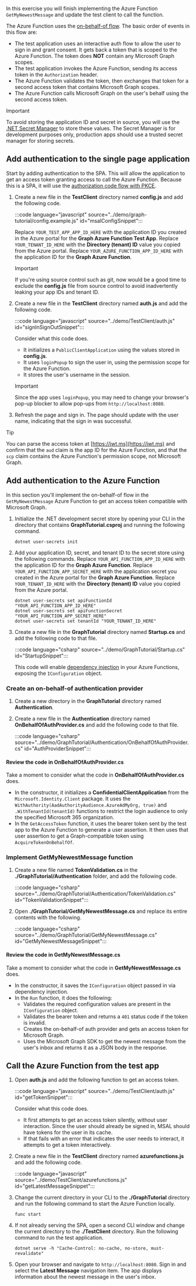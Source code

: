 <!-- markdownlint-disable MD002 MD041 -->

In this exercise you will finish implementing the Azure Function `GetMyNewestMessage` and update the test client to call the function.

The Azure Function uses the [on-behalf-of flow](https://docs.microsoft.com/azure/active-directory/develop/v2-oauth2-on-behalf-of-flow). The basic order of events in this flow are:

- The test application uses an interactive auth flow to allow the user to sign in and grant consent. It gets back a token that is scoped to the Azure Function. The token does **NOT** contain any Microsoft Graph scopes.
- The test application invokes the Azure Function, sending its access token in the `Authorization` header.
- The Azure Function validates the token, then exchanges that token for a second access token that contains Microsoft Graph scopes.
- The Azure Function calls Microsoft Graph on the user's behalf using the second access token.

> [!IMPORTANT]
> To avoid storing the application ID and secret in source, you will use the [.NET Secret Manager](https://docs.microsoft.com/aspnet/core/security/app-secrets) to store these values. The Secret Manager is for development purposes only, production apps should use a trusted secret manager for storing secrets.

## Add authentication to the single page application

Start by adding authentication to the SPA. This will allow the application to get an access token granting access to call the Azure Function. Because this is a SPA, it will use the [authorization code flow with PKCE](https://docs.microsoft.com/azure/active-directory/develop/v2-oauth2-auth-code-flow).

1. Create a new file in the **TestClient** directory named **config.js** and add the following code.

    :::code language="javascript" source="../demo/graph-tutorial/config.example.js" id="msalConfigSnippet":::

    Replace `YOUR_TEST_APP_APP_ID_HERE` with the application ID you created in the Azure portal for the **Graph Azure Function Test App**. Replace `YOUR_TENANT_ID_HERE` with the **Directory (tenant) ID** value you copied from the Azure portal. Replace `YOUR_AZURE_FUNCTION_APP_ID_HERE` with the application ID for the **Graph Azure Function**.

    > [!IMPORTANT]
    > If you're using source control such as git, now would be a good time to exclude the **config.js** file from source control to avoid inadvertently leaking your app IDs and tenant ID.

1. Create a new file in the **TestClient** directory named **auth.js** and add the following code.

    :::code language="javascript" source="../demo/TestClient/auth.js" id="signInSignOutSnippet":::

    Consider what this code does.

    - It initializes a `PublicClientApplication` using the values stored in **config.js**.
    - It uses `loginPopup` to sign the user in, using the permission scope for the Azure Function.
    - It stores the user's username in the session.

    > [!IMPORTANT]
    > Since the app uses `loginPopup`, you may need to change your browser's pop-up blocker to allow pop-ups from `http://localhost:8080`.

1. Refresh the page and sign in. The page should update with the user name, indicating that the sign in was successful.

> [!TIP]
> You can parse the access token at [https://jwt.ms](https://jwt.ms) and confirm that the `aud` claim is the app ID for the Azure Function, and that the `scp` claim contains the Azure Function's permission scope, not Microsoft Graph.

## Add authentication to the Azure Function

In this section you'll implement the on-behalf-of flow in the `GetMyNewestMessage` Azure Function to get an access token compatible with Microsoft Graph.

1. Initialize the .NET development secret store by opening your CLI in the directory that contains **GraphTutorial.csproj** and running the following command.

    ```Shell
    dotnet user-secrets init
    ```

1. Add your application ID, secret, and tenant ID to the secret store using the following commands. Replace `YOUR_API_FUNCTION_APP_ID_HERE` with the application ID for the **Graph Azure Function**. Replace `YOUR_API_FUNCTION_APP_SECRET_HERE` with the application secret you created in the Azure portal for the **Graph Azure Function**. Replace `YOUR_TENANT_ID_HERE` with the **Directory (tenant) ID** value you copied from the Azure portal.

    ```Shell
    dotnet user-secrets set apiFunctionId "YOUR_API_FUNCTION_APP_ID_HERE"
    dotnet user-secrets set apiFunctionSecret "YOUR_API_FUNCTION_APP_SECRET_HERE"
    dotnet user-secrets set tenantId "YOUR_TENANT_ID_HERE"
    ```

1. Create a new file in the **GraphTutorial** directory named **Startup.cs** and add the following code to that file.

    :::code language="csharp" source="../demo/GraphTutorial/Startup.cs" id="StartupSnippet":::

    This code will enable [dependency injection](https://docs.microsoft.com/azure/azure-functions/functions-dotnet-dependency-injection) in your Azure Functions, exposing the `IConfiguration` object.

### Create an on-behalf-of authentication provider

1. Create a new directory in the **GraphTutorial** directory named **Authentication**.

1. Create a new file in the **Authentication** directory named **OnBehalfOfAuthProvider.cs** and add the following code to that file.

    :::code language="csharp" source="../demo/GraphTutorial/Authentication/OnBehalfOfAuthProvider.cs" id="AuthProviderSnippet":::

#### Review the code in OnBehalfOfAuthProvider.cs

Take a moment to consider what the code in **OnBehalfOfAuthProvider.cs** does.

- In the constructor, it initializes a **ConfidentialClientApplication** from the `Microsoft.Identity.Client` package. It uses the `WithAuthority(AadAuthorityAudience.AzureAdMyOrg, true)` and `.WithTenantId(tenantId)` functions to restrict the login audience to only the specified Microsoft 365 organization.
- In the `GetAccessToken` function, it uses the bearer token sent by the test app to the Azure Function to generate a user assertion. It then uses that user assertion to get a Graph-compatible token using `AcquireTokenOnBehalfOf`.

### Implement GetMyNewestMessage function

1. Create a new file named **TokenValidation.cs** in the **./GraphTutorial/Authentication** folder, and add the following code.

    :::code language="csharp" source="../demo/GraphTutorial/Authentication/TokenValidation.cs" id="TokenValidationSnippet":::

1. Open **./GraphTutorial/GetMyNewestMessage.cs** and replace its entire contents with the following.

    :::code language="csharp" source="../demo/GraphTutorial/GetMyNewestMessage.cs" id="GetMyNewestMessageSnippet":::

#### Review the code in GetMyNewestMessage.cs

Take a moment to consider what the code in **GetMyNewestMessage.cs** does.

- In the constructor, it saves the `IConfiguration` object passed in via dependency injection.
- In the `Run` function, it does the following:
  - Validates the required configuration values are present in the `IConfiguration` object.
  - Validates the bearer token and returns a `401` status code if the token is invalid.
  - Creates the on-behalf-of auth provider and gets an access token for Microsoft Graph.
  - Uses the Microsoft Graph SDK to get the newest message from the user's inbox and returns it as a JSON body in the response.

## Call the Azure Function from the test app

1. Open **auth.js** and add the following function to get an access token.

    :::code language="javascript" source="../demo/TestClient/auth.js" id="getTokenSnippet":::

    Consider what this code does.

    - It first attempts to get an access token silently, without user interaction. Since the user should already be signed in, MSAL should have tokens for the user in its cache.
    - If that fails with an error that indicates the user needs to interact, it attempts to get a token interactively.

1. Create a new file in the **TestClient** directory named **azurefunctions.js** and add the following code.

    :::code language="javascript" source="../demo/TestClient/azurefunctions.js" id="getLatestMessageSnippet":::

1. Change the current directory in your CLI to the **./GraphTutorial** directory and run the following command to start the Azure Function locally.

    ```Shell
    func start
    ```

1. If not already serving the SPA, open a second CLI window and change the current directory to the **./TestClient** directory. Run the following command to run the test application.

    ```Shell
    dotnet serve -h "Cache-Control: no-cache, no-store, must-revalidate"
    ```

1. Open your browser and navigate to `http://localhost:8080`. Sign in and select the **Latest Message** navigation item. The app displays information about the newest message in the user's inbox.
